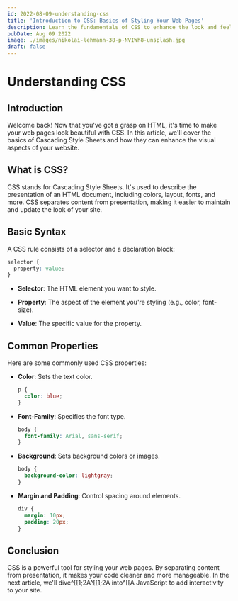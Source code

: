 ```yaml
---
id: 2022-08-09-understanding-css
title: 'Introduction to CSS: Basics of Styling Your Web Pages'
description: Learn the fundamentals of CSS to enhance the look and feel of your website.
pubDate: Aug 09 2022
image: ./images/nikolai-lehmann-38-p-NVIWh8-unsplash.jpg
draft: false
---
```


# Understanding CSS

## Introduction

Welcome back! Now that you've got a grasp on HTML, it's time to make your web pages look beautiful with CSS. In
this article, we'll cover the basics of Cascading Style Sheets and how they can enhance the visual aspects of
your website.

## What is CSS?

CSS stands for Cascading Style Sheets. It's used to describe the presentation of an HTML document, including
colors, layout, fonts, and more. CSS separates content from presentation, making it easier to maintain and
update the look of your site.

## Basic Syntax

A CSS rule consists of a selector and a declaration block:

```css
selector {
  property: value;
}
```

- **Selector**: The HTML element you want to style.

- **Property**: The aspect of the element you're styling (e.g., color, font-size).

- **Value**: The specific value for the property.

## Common Properties

Here are some commonly used CSS properties:

- **Color**: Sets the text color.

  ```css
  p {
    color: blue;
  }
  ```

- **Font-Family**: Specifies the font type.

  ```css
  body {
    font-family: Arial, sans-serif;
  }
  ```

- **Background**: Sets background colors or images.

  ```css
  body {
    background-color: lightgray;
  }
  ```

- **Margin and Padding**: Control spacing around elements.

  ```css
  div {
    margin: 10px;
    padding: 20px;
  }
  ```

## Conclusion

CSS is a powerful tool for styling your web pages. By separating content from presentation, it makes your code
cleaner and more manageable. In the next article, we'll dive^[[1;2A^[[1;2A into^[[A JavaScript to add interactivity to your site.
